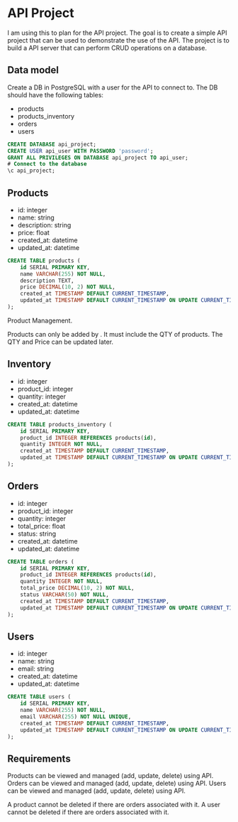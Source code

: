 # API Project

I am using this to plan for the API project. The goal is to create a simple API project that can be used to demonstrate the use of the API. The project is to build a API server that can perform CRUD operations on a database.

## Data model

Create a DB in PostgreSQL with a user for the API to connect to. The DB should have the following tables:

- products
- products_inventory
- orders
- users

```sql
CREATE DATABASE api_project;
CREATE USER api_user WITH PASSWORD 'password';
GRANT ALL PRIVILEGES ON DATABASE api_project TO api_user;
# Connect to the database
\c api_project;
```

## Products

- id: integer
- name: string
- description: string
- price: float
- created_at: datetime
- updated_at: datetime

```sql
CREATE TABLE products (
    id SERIAL PRIMARY KEY,
    name VARCHAR(255) NOT NULL,
    description TEXT,
    price DECIMAL(10, 2) NOT NULL,
    created_at TIMESTAMP DEFAULT CURRENT_TIMESTAMP,
    updated_at TIMESTAMP DEFAULT CURRENT_TIMESTAMP ON UPDATE CURRENT_TIMESTAMP
);
```

Product Management.

Products can only be added by <owners>. It must include the QTY of products.
The QTY and Price can be updated later.

## Inventory

- id: integer
- product_id: integer
- quantity: integer
- created_at: datetime
- updated_at: datetime

```sql
CREATE TABLE products_inventory (
    id SERIAL PRIMARY KEY,
    product_id INTEGER REFERENCES products(id),
    quantity INTEGER NOT NULL,
    created_at TIMESTAMP DEFAULT CURRENT_TIMESTAMP,
    updated_at TIMESTAMP DEFAULT CURRENT_TIMESTAMP ON UPDATE CURRENT_TIMESTAMP
);
```

## Orders

- id: integer
- product_id: integer
- quantity: integer
- total_price: float
- status: string
- created_at: datetime
- updated_at: datetime

```sql
CREATE TABLE orders (
    id SERIAL PRIMARY KEY,
    product_id INTEGER REFERENCES products(id),
    quantity INTEGER NOT NULL,
    total_price DECIMAL(10, 2) NOT NULL,
    status VARCHAR(50) NOT NULL,
    created_at TIMESTAMP DEFAULT CURRENT_TIMESTAMP,
    updated_at TIMESTAMP DEFAULT CURRENT_TIMESTAMP ON UPDATE CURRENT_TIMESTAMP
);
```

## Users

- id: integer
- name: string
- email: string
- created_at: datetime
- updated_at: datetime

```sql
CREATE TABLE users (
    id SERIAL PRIMARY KEY,
    name VARCHAR(255) NOT NULL,
    email VARCHAR(255) NOT NULL UNIQUE,
    created_at TIMESTAMP DEFAULT CURRENT_TIMESTAMP,
    updated_at TIMESTAMP DEFAULT CURRENT_TIMESTAMP ON UPDATE CURRENT_TIMESTAMP
);
```


## Requirements




Products can be viewed and managed (add, update, delete) using API.
Orders can be viewed and managed (add, update, delete) using API.
Users can be viewed and managed (add, update, delete) using API.

A product cannot be deleted if there are orders associated with it.
A user cannot be deleted if there are orders associated with it.
